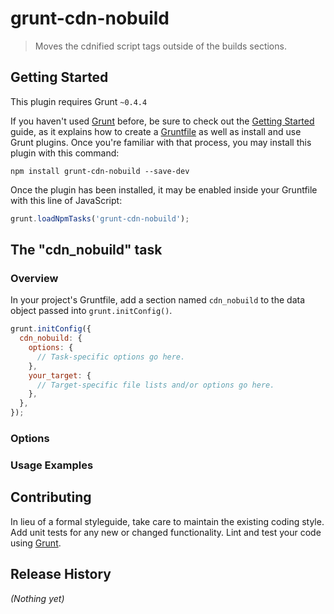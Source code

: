 # grunt-cdn-nobuild
> Moves the cdnified script tags outside of the builds sections.

## Getting Started
This plugin requires Grunt `~0.4.4`

If you haven't used [Grunt](http://gruntjs.com/) before, be sure to check out the [Getting Started](http://gruntjs.com/getting-started) guide, as it explains how to create a [Gruntfile](http://gruntjs.com/sample-gruntfile) as well as install and use Grunt plugins. Once you're familiar with that process, you may install this plugin with this command:

```shell
npm install grunt-cdn-nobuild --save-dev
```

Once the plugin has been installed, it may be enabled inside your Gruntfile with this line of JavaScript:

```js
grunt.loadNpmTasks('grunt-cdn-nobuild');
```

## The "cdn_nobuild" task

### Overview
In your project's Gruntfile, add a section named `cdn_nobuild` to the data object passed into `grunt.initConfig()`.

```js
grunt.initConfig({
  cdn_nobuild: {
    options: {
      // Task-specific options go here.
    },
    your_target: {
      // Target-specific file lists and/or options go here.
    },
  },
});
```

### Options

### Usage Examples

## Contributing
In lieu of a formal styleguide, take care to maintain the existing coding style. Add unit tests for any new or changed functionality. Lint and test your code using [Grunt](http://gruntjs.com/).

## Release History
_(Nothing yet)_
